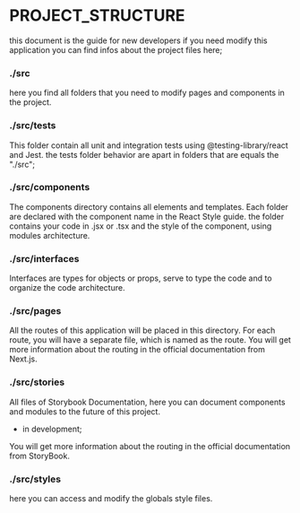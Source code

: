 # PROJECT_STRUCTURE

this document is the guide for new developers if you need modify this application you can find infos about the project files here;

### ./src

here you find all folders that you need to modify pages and components in the project.


### ./src/__tests__

This folder contain all unit and integration tests using @testing-library/react and Jest.
the tests folder behavior are apart in folders that are equals the "./src";

### ./src/components

The components directory contains all elements and templates.
Each folder are declared with the component name in the React Style guide.
the folder contains your code in .jsx or .tsx and the style of the component,
using modules architecture.


### ./src/interfaces

Interfaces are types for objects or props, serve to type the code and to organize the code architecture.


### ./src/pages

All the routes of this application will be placed in this directory.
For each route, you will have a separate file, which is named as the route.
You will get more information about the routing in the official documentation from Next.js.

### ./src/stories

All files of Storybook Documentation, here you can document components and modules to the future of this project.

* in development;

You will get more information about the routing in the official documentation from StoryBook.


### ./src/styles

here you can access and modify the globals style files.
